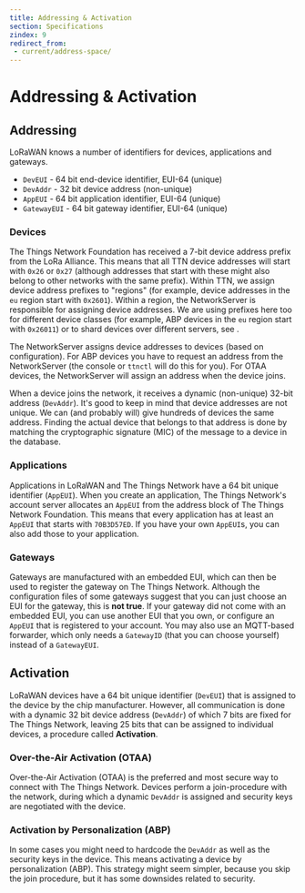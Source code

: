 ```yaml
---
title: Addressing & Activation
section: Specifications
zindex: 9
redirect_from:
 - current/address-space/
---
```


# Addressing & Activation

## Addressing

LoRaWAN knows a number of identifiers for devices, applications and gateways.

* `DevEUI` - 64 bit end-device identifier, EUI-64 (unique)
* `DevAddr` - 32 bit device address (non-unique)
* `AppEUI` - 64 bit application identifier, EUI-64 (unique)
* `GatewayEUI` - 64 bit gateway identifier, EUI-64 (unique)

### Devices

The Things Network Foundation has received a 7-bit device address prefix from the LoRa Alliance. This means that all TTN device addresses will start with `0x26` or `0x27` (although addresses that start with these might also belong to other networks with the same prefix). Within TTN, we assign device address prefixes to "regions" (for example, device addresses in the `eu` region start with `0x2601`). Within a region, the NetworkServer is responsible for assigning device addresses. We are using prefixes here too for different device classes (for example, ABP devices in the `eu` region start with `0x26011`) or to shard devices over different servers, see .  

The NetworkServer assigns device addresses to devices (based on configuration). For ABP devices you have to request an address from the NetworkServer (the console or `ttnctl` will do this for you). For OTAA devices, the NetworkServer will assign an address when the device joins.

When a device joins the network, it receives a dynamic (non-unique) 32-bit address (`DevAddr`). It's good to keep in mind that device addresses are not unique. We can (and probably will) give hundreds of devices the same address. Finding the actual device that belongs to that address is done by matching the cryptographic signature (MIC) of the message to a device in the database.

### Applications

Applications in LoRaWAN and The Things Network have a 64 bit unique identifier (`AppEUI`). When you create an application, The Things Network's account server allocates an `AppEUI` from the address block of The Things Network Foundation. This means that every application has at least an `AppEUI` that starts with `70B3D57ED`. If you have your own `AppEUI`s, you can also add those to your application.

### Gateways

Gateways are manufactured with an embedded EUI, which can then be used to register the gateway on The Things Network. Although the configuration files of some gateways suggest that you can just choose an EUI for the gateway, this is **not true**. If your gateway did not come with an embedded EUI, you can use another EUI that you own, or configure an `AppEUI` that is registered to your account. You may also use an MQTT-based forwarder, which only needs a `GatewayID` (that you can choose yourself) instead of a `GatewayEUI`.

## Activation

LoRaWAN devices have a 64 bit unique identifier (`DevEUI`) that is assigned to the device by the chip manufacturer. However, all communication is done with a dynamic 32 bit device address (`DevAddr`) of which 7 bits are fixed for The Things Network, leaving 25 bits that can be assigned to individual devices, a procedure called **Activation**.

### Over-the-Air Activation (OTAA)

Over-the-Air Activation (OTAA) is the preferred and most secure way to connect with The Things Network. Devices perform a join-procedure with the network, during which a dynamic `DevAddr` is assigned and security keys are negotiated with the device.

### Activation by Personalization (ABP)

In some cases you might need to hardcode the `DevAddr` as well as the security keys in the device. This means activating a device by personalization (ABP). This strategy might seem simpler, because you skip the join procedure, but it has some downsides related to security.